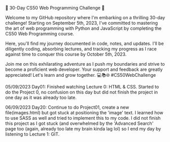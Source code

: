 🚀 30-Day CS50 Web Programming Challenge 🚀

Welcome to my GitHub repository where I'm embarking on a thrilling 30-day challenge! Starting on September 5th, 2023, I've committed to mastering the art of web programming with Python and JavaScript by completing the CS50 Web Programming course.

Here, you'll find my journey documented in code, notes, and updates. I'll be diligently coding, absorbing lectures, and tracking my progress as I race against time to conquer this course by October 5th, 2023.

Join me on this exhilarating adventure as I push my boundaries and strive to become a proficient web developer. Your support and feedback are greatly appreciated! Let's learn and grow together. 💻📚🌐 #CS50WebChallenge

05/09/2023 Day01: Finished watching Lecture 0: HTML & CSS. Started to do the Project 0, no confusion on this day but did not finish the project in one day as it was already too late.

06/09/2023 Day20: Continue to do Project01, create a new file(images.html) but got stuck at positioning the 'image' text. I learned how to use SASS as well and tried to implement this to my code. I did not finish this project as I got stuck (and overwhelmed by the 'Advanced Search' page too (again, already too late my brain kinda lag lol) so I end my day by listening to Lecture 1: GIT.
